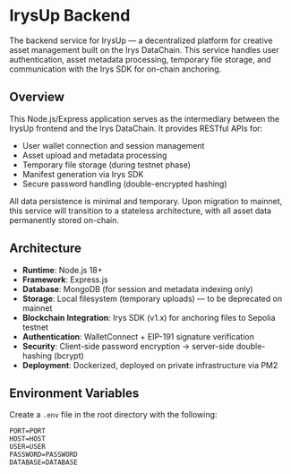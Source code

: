 # IrysUp Backend

The backend service for IrysUp — a decentralized platform for creative asset management built on the Irys DataChain. This service handles user authentication, asset metadata processing, temporary file storage, and communication with the Irys SDK for on-chain anchoring.

## Overview

This Node.js/Express application serves as the intermediary between the IrysUp frontend and the Irys DataChain. It provides RESTful APIs for:

- User wallet connection and session management
- Asset upload and metadata processing
- Temporary file storage (during testnet phase)
- Manifest generation via Irys SDK
- Secure password handling (double-encrypted hashing)

All data persistence is minimal and temporary. Upon migration to mainnet, this service will transition to a stateless architecture, with all asset data permanently stored on-chain.

## Architecture

- **Runtime**: Node.js 18+
- **Framework**: Express.js
- **Database**: MongoDB (for session and metadata indexing only)
- **Storage**: Local filesystem (temporary uploads) — to be deprecated on mainnet
- **Blockchain Integration**: Irys SDK (v1.x) for anchoring files to Sepolia testnet
- **Authentication**: WalletConnect + EIP-191 signature verification
- **Security**: Client-side password encryption → server-side double-hashing (bcrypt)
- **Deployment**: Dockerized, deployed on private infrastructure via PM2

## Environment Variables

Create a `.env` file in the root directory with the following:

```
PORT=PORT
HOST=HOST
USER=USER
PASSWORD=PASSWORD
DATABASE=DATABASE
```
